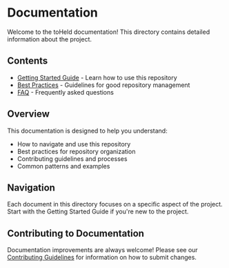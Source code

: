 # Documentation

Welcome to the toHeld documentation! This directory contains detailed information about the project.

## Contents

- [Getting Started Guide](getting-started.md) - Learn how to use this repository
- [Best Practices](best-practices.md) - Guidelines for good repository management
- [FAQ](faq.md) - Frequently asked questions

## Overview

This documentation is designed to help you understand:
- How to navigate and use this repository
- Best practices for repository organization
- Contributing guidelines and processes
- Common patterns and examples

## Navigation

Each document in this directory focuses on a specific aspect of the project. Start with the Getting Started Guide if you're new to the project.

## Contributing to Documentation

Documentation improvements are always welcome! Please see our [Contributing Guidelines](../CONTRIBUTING.md) for information on how to submit changes.